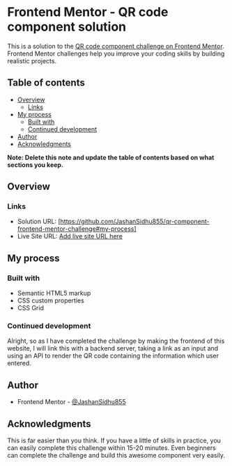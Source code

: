 # Frontend Mentor - QR code component solution

This is a solution to the [QR code component challenge on Frontend Mentor](https://www.frontendmentor.io/challenges/qr-code-component-iux_sIO_H). Frontend Mentor challenges help you improve your coding skills by building realistic projects. 

## Table of contents

- [Overview](#overview)
  - [Links](#links)
- [My process](#my-process)
  - [Built with](#built-with)
  - [Continued development](#continued-development)
- [Author](#author)
- [Acknowledgments](#acknowledgments)

**Note: Delete this note and update the table of contents based on what sections you keep.**

## Overview


### Links

- Solution URL: [https://github.com/JashanSidhu855/qr-component-frontend-mentor-challenge#my-process]
- Live Site URL: [Add live site URL here](https://your-live-site-url.com)

## My process

### Built with

- Semantic HTML5 markup
- CSS custom properties
- CSS Grid


### Continued development

Alright, so as I have completed the challenge by making the frontend of this website, I will link this with a backend server, taking a link as an input and using an API to render the QR code containing the information which user entered.


## Author

<!-- - Website - [Add your name here](https://www.your-site.com) -->
- Frontend Mentor - [@JashanSidhu855](https://www.frontendmentor.io/profile/JashanSidhu855)

## Acknowledgments

This is far easier than you think. If you have a little of skills in practice, you can easily complete this challenge within 15-20 minutes. Even beginners can complete the challenge and build this awesome component very easily.
